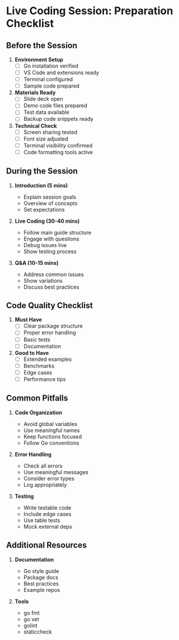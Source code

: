 # Live Coding Session: Preparation Checklist

## Before the Session

1. **Environment Setup**
   - [ ] Go installation verified
   - [ ] VS Code and extensions ready
   - [ ] Terminal configured
   - [ ] Sample code prepared

2. **Materials Ready**
   - [ ] Slide deck open
   - [ ] Demo code files prepared
   - [ ] Test data available
   - [ ] Backup code snippets ready

3. **Technical Check**
   - [ ] Screen sharing tested
   - [ ] Font size adjusted
   - [ ] Terminal visibility confirmed
   - [ ] Code formatting tools active

## During the Session

1. **Introduction (5 mins)**
   - Explain session goals
   - Overview of concepts
   - Set expectations

2. **Live Coding (30-40 mins)**
   - Follow main guide structure
   - Engage with questions
   - Debug issues live
   - Show testing process

3. **Q&A (10-15 mins)**
   - Address common issues
   - Show variations
   - Discuss best practices

## Code Quality Checklist

1. **Must Have**
   - [ ] Clear package structure
   - [ ] Proper error handling
   - [ ] Basic tests
   - [ ] Documentation

2. **Good to Have**
   - [ ] Extended examples
   - [ ] Benchmarks
   - [ ] Edge cases
   - [ ] Performance tips

## Common Pitfalls

1. **Code Organization**
   - Avoid global variables
   - Use meaningful names
   - Keep functions focused
   - Follow Go conventions

2. **Error Handling**
   - Check all errors
   - Use meaningful messages
   - Consider error types
   - Log appropriately

3. **Testing**
   - Write testable code
   - Include edge cases
   - Use table tests
   - Mock external deps

## Additional Resources

1. **Documentation**
   - Go style guide
   - Package docs
   - Best practices
   - Example repos

2. **Tools**
   - go fmt
   - go vet
   - golint
   - staticcheck
